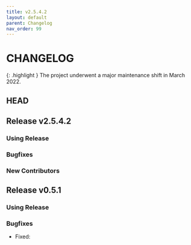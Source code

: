 ```yaml
---
title: v2.5.4.2
layout: default
parent: Changelog
nav_order: 99
---
```


# CHANGELOG

{: .highlight }
The project underwent a major maintenance shift in March 2022.

## HEAD


## Release v2.5.4.2


### Using Release 


### Bugfixes


### New Contributors


## Release v0.5.1


### Using Release


### Bugfixes

- Fixed:


